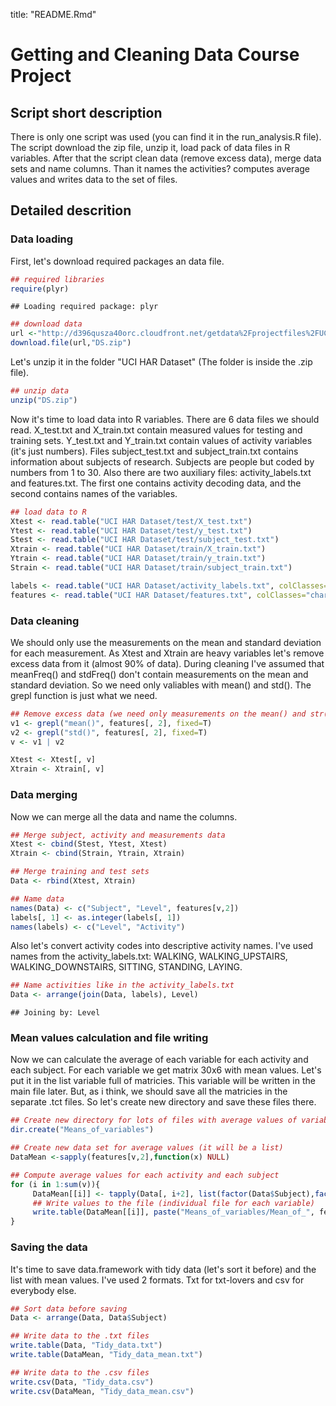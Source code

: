 title: "README.Rmd"
# Getting and Cleaning Data Course Project #

## Script short description ##
There is only one script was used (you can find it in the run_analysis.R file). The script download the zip file, unzip it, load pack of data files in R variables. After that the script clean data (remove excess data), merge data sets and name columns. Than it names the activities? computes average values and writes data to the set of files.

## Detailed descrition ##

### Data loading ###

First, let's download required packages an data file. 

```r
## required libraries
require(plyr)
```

```
## Loading required package: plyr
```

```r
## download data
url <-"http://d396qusza40orc.cloudfront.net/getdata%2Fprojectfiles%2FUCI%20HAR%20Dataset.zip"
download.file(url,"DS.zip")
```

Let's unzip it in the folder "UCI HAR Dataset" (The folder is inside the .zip file).


```r
## unzip data
unzip("DS.zip")
```

Now it's time to load data into R variables. There are 6 data files we should read. X_test.txt and X_train.txt contain measured values for testing and training sets. Y_test.txt and Y_train.txt contain values of activity variables (it's just numbers). Files subject_test.txt and subject_train.txt contains information about subjects of research. Subjects are people but coded by numbers from 1 to 30. Also there are two auxiliary files: activity_labels.txt and features.txt. The first one contains activity decoding data, and the second contains names of the variables.


```r
## load data to R
Xtest <- read.table("UCI HAR Dataset/test/X_test.txt")
Ytest <- read.table("UCI HAR Dataset/test/y_test.txt")
Stest <- read.table("UCI HAR Dataset/test/subject_test.txt")
Xtrain <- read.table("UCI HAR Dataset/train/X_train.txt")
Ytrain <- read.table("UCI HAR Dataset/train/y_train.txt")
Strain <- read.table("UCI HAR Dataset/train/subject_train.txt")

labels <- read.table("UCI HAR Dataset/activity_labels.txt", colClasses="character")
features <- read.table("UCI HAR Dataset/features.txt", colClasses="character")
```

### Data cleaning ###

We should only use the measurements on the mean and standard deviation for each measurement. As Xtest and Xtrain are heavy variables let's remove excess data from it (almost 90% of data). During cleaning I've assumed that meanFreq() and stdFreq() don't contain measurements on the mean and standard deviation. So we need only valiables with mean() and std(). The grepl function is just what we need.


```r
## Remove excess data (we need only measurements on the mean() and str())
v1 <- grepl("mean()", features[, 2], fixed=T)
v2 <- grepl("std()", features[, 2], fixed=T)
v <- v1 | v2

Xtest <- Xtest[, v]
Xtrain <- Xtrain[, v]
```

### Data merging ###

Now we can merge all the data and name the columns.

```r
## Merge subject, activity and measurements data
Xtest <- cbind(Stest, Ytest, Xtest)
Xtrain <- cbind(Strain, Ytrain, Xtrain)

## Merge training and test sets
Data <- rbind(Xtest, Xtrain)

## Name data
names(Data) <- c("Subject", "Level", features[v,2])
labels[, 1] <- as.integer(labels[, 1])
names(labels) <- c("Level", "Activity")
```

Also let's convert activity codes into descriptive activity names. I've used names from the activity_labels.txt: WALKING, WALKING_UPSTAIRS, WALKING_DOWNSTAIRS, SITTING, STANDING, LAYING.

```r
## Name activities like in the activity_labels.txt
Data <- arrange(join(Data, labels), Level)
```

```
## Joining by: Level
```

### Mean values calculation and file writing
Now we can calculate the average of each variable for each activity and each subject. For each variable we get matrix 30x6 with mean values. Let's put it in the list variable full of matricies. This variable will be written in the main file later. But, as i think, we should save all the matricies in the separate .tct files. So let's create new directory and save these files there.

```r
## Create new directory for lots of files with average values of variables
dir.create("Means_of_variables")

## Create new data set for average values (it will be a list)
DataMean <-sapply(features[v,2],function(x) NULL)

## Compute average values for each activity and each subject
for (i in 1:sum(v)){
     DataMean[[i]] <- tapply(Data[, i+2], list(factor(Data$Subject),factor(Data$Activity)), mean)
     ## Write values to the file (individual file for each variable)
     write.table(DataMean[[i]], paste("Means_of_variables/Mean_of_", features[i,2], ".txt", sep=''))
}
```

### Saving the data ###

It's time to save data.framework with tidy data (let's sort it before) and the list with mean values. I've used 2 formats. Txt for txt-lovers and csv for everybody else.

```r
## Sort data before saving
Data <- arrange(Data, Data$Subject)

## Write data to the .txt files
write.table(Data, "Tidy_data.txt")
write.table(DataMean, "Tidy_data_mean.txt")

## Write data to the .csv files
write.csv(Data, "Tidy_data.csv")
write.csv(DataMean, "Tidy_data_mean.csv")
```
